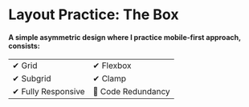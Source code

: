 # Layout Practice: The Box

#### A simple asymmetric design where I practice mobile-first approach, consists:

<table border="0">
 <tr>
    <td>✔ Grid</td>
    <td>✔ Flexbox</td>
 </tr>
 <tr>
    <td>✔ Subgrid</td>
    <td>✔ Clamp</td>
 </tr>
 <tr>
    <td>✔ Fully Responsive</td>
    <td>🚫 Code Redundancy</td>
 </tr>
</table>
